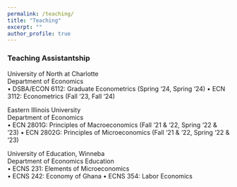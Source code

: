 ```yaml
---
permalink: /teaching/
title: "Teaching"
excerpt: ""
author_profile: true
---
```


### Teaching Assistantship

University of North at Charlotte									
Department of Economics										            
•	DSBA/ECON 6112: Graduate Econometrics (Spring ‘24, Spring ‘24)
•	ECN 3112: Econometrics (Fall ‘23, Fall ‘24)


Eastern Illinois University									                    
Department of Economics										           
•	ECN 2801G: Principles of Macroeconomics (Fall ‘21 & ‘22, Spring ‘22 & ‘23)
•	ECN 2802G: Principles of Microeconomics (Fall ‘21 & ‘22, Spring ‘22 & ‘23)

University of Education, Winneba								   
Department of Economics Education									 
•	ECNS 231: Elements of Microeconomics   
•	ECNS 242: Economy of Ghana 
•	ECNS 354: Labor Economics    
